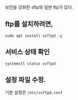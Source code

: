 
보안을 강화한 sftp와 일반 ftp가 있다.
## ftp를 설치하려면,
```
sudo apt install vsftpd -y
```
## 서비스 상태 확인
```
systemctl status vsftpd
```

## 설정 파일 수정.
기본 설정은 `/etc/vsftpd.conf`

